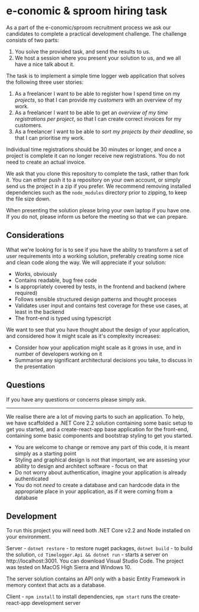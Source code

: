 # e-conomic & sproom hiring task

As a part of the e-conomic/sproom recruitment process we ask our candidates to complete a practical development challenge. The challenge consists of two parts:

1. You solve the provided task, and send the results to us.
2. We host a session where you present your solution to us, and we all have a nice talk about it.

The task is to implement a simple time logger web application that solves the following three user stories:

1. As a freelancer I want to be able to register how I spend time on my _projects_, so that I can provide my _customers_ with an overview of my work.
2. As a freelancer I want to be able to get an _overview of my time registrations per project_, so that I can create correct invoices for my customers.
2. As a freelancer I want to be able to _sort my projects by their deadline_, so that I can prioritise my work.

Individual time registrations should be 30 minutes or longer, and once a project is complete it can no longer receive new registrations. You do not need to create an actual invoice.

We ask that you clone this repository to complete the task, rather than fork it. You can either push it to a repository on your own account, or simply send us the project in a zip if you prefer. We recommend removing installed dependencies such as the `node_modules` directory prior to zipping, to keep the file size down.

When presenting the solution please bring your own laptop if you have one. If you do not, please inform us before the meeting so that we can prepare.

## Considerations

What we're looking for is to see if you have the ability to transform a set of user requirements into a working solution, preferably creating some nice and clean code along the way. We will appreciate if your solution:

-   Works, obviously
-   Contains readable, bug free code
-   Is appropriately covered by tests, in the frontend and backend (where required)
-   Follows sensible structured design patterns and thought proceses
-   Validates user input and contains test coverage for these use cases, at least in the backend
-   The front-end is typed using typescript

We want to see that you have thought about the design of your application, and considered how it might scale as it's complexity increases:

-   Consider how your application might scale as it grows in use, and in number of developers working on it
-   Summarise any significant architectural decisions you take, to discuss in the presentation

## Questions

If you have any questions or concerns please simply ask.

---

We realise there are a lot of moving parts to such an application. To help, we have scaffolded a .NET Core 2.2 solution containing some basic setup to get you started, and a create-react-app base application for the front-end, containing some basic components and bootstrap styling to get you started.

-   You are welcome to change or remove any part of this code, it is meant simply as a starting point
-   Styling and graphical design is not that important, we are assesing your ability to design and architect software - focus on that
-   Do not worry about authentication, imagine your application is already authenticated
-   You do not _need_ to create a database and can hardcode data in the appropriate place in your application, as if it were coming from a database

## Development

To run this project you will need both .NET Core v2.2 and Node installed on your environment.

Server - `dotnet restore` - to restore nuget packages, `dotnet build` - to build the solution, `cd Timelogger.Api && dotnet run` - starts a server on http://localhost:3001. You can download Visual Studio Code. The project was tested on MacOS High Sierra and Windows 10.

The server solution contains an API only with a basic Entity Framework in memory context that acts as a database.

Client - `npm install` to install dependencies, `npm start` runs the create-react-app development server
